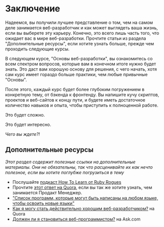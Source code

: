 # Заключение

Надеемся, вы получили лучшее представление о том, чем на самом деле занимается веб-разработчик и как может выглядеть ваша жизнь, если вы выберете эту карьеру. Конечно, это всего лишь часть того, что ожидает вас в мире веб-разработки. Прочтите статьи из раздела "Дополнительные ресурсы", если хотите узнать больше, прежде чем проходить следующие курсы.

В следующем курсе, "Основы веб-разработки", вы ознакомитесь со всем спектром вопросов, которые вам в конечном итоге нужно будет знать. Это даст вам хорошую основу для решения, с чего начать, хотя сам курс имеет гораздо больше практики, чем любые привычные "Основы".

После этого, каждый курс будет более глубоким погружением в конкретную тему, от бэкенда к фронтенду. Вы напишите кучу скриптов, проектов и веб-сайтов к концу пути, и будете иметь достаточное количество навыков и опыта, чтобы приступить к полноценной работе.

Это будет сложно.

Это будет интересно.

*Чего вы ждете?!*

## Дополнительные ресурсы

*Этот раздел содержит полезные ссылки на дополнительные материалы. Они не обязательны, так что расценивайте их как нечто полезное, если вы хотите поглубже погрузиться в тему*

* Послушайте [подкаст How To Learn от Ruby Rogues](http://rubyrogues.com/131-rr-how-to-learn/)
* Прочтите [этот ответ на Quora](http://www.quora.com/Product-Management/What-does-a-great-product-manager-at-a-tech-startup-do-day-to-day-e-g-wireframe-feature-flow-etc), если вы так же хотите узнать, чем занимается Продакт Менеджер.
* ["Список программ, которые могут быть написаны на любом языке, чтобы освоить новые языки"](http://www.reddit.com/r/learnprogramming/comments/218ca9/list_of_beginner_programs_that_can_be_done_in_any/)
* [Как я могу стать действительно хорошим веб-разработчиком?](http://www.quora.com/Computer-Programming/How-can-I-become-a-really-good-Web-Developer-starting-from-now-at-age-20-before-age-25) на Quora
* [Должен ли я становиться веб-программистом?](http://webdesign.about.com/od/jobs/p/should_I_become_a_web_programmer.htm) на Ask.com
